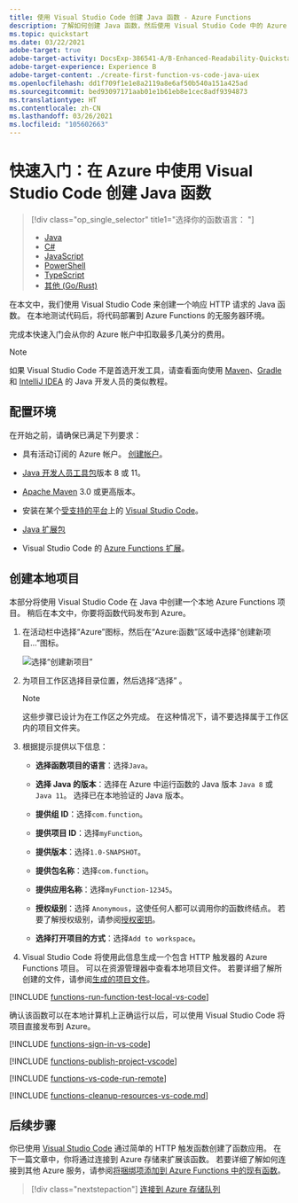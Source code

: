 ```yaml
---
title: 使用 Visual Studio Code 创建 Java 函数 - Azure Functions
description: 了解如何创建 Java 函数，然后使用 Visual Studio Code 中的 Azure Functions 扩展将本地项目发布到 Azure Functions 中托管的无服务器实例。
ms.topic: quickstart
ms.date: 03/22/2021
adobe-target: true
adobe-target-activity: DocsExp-386541-A/B-Enhanced-Readability-Quickstarts-2.19.2021
adobe-target-experience: Experience B
adobe-target-content: ./create-first-function-vs-code-java-uiex
ms.openlocfilehash: dd1f709f1e1e8a2119a8e6af50b540a151a425ad
ms.sourcegitcommit: bed93097171aab01e1b61eb8e1cec8adf9394873
ms.translationtype: HT
ms.contentlocale: zh-CN
ms.lasthandoff: 03/26/2021
ms.locfileid: "105602663"
---
```

# <a name="quickstart-create-a-java-function-in-azure-using-visual-studio-code"></a>快速入门：在 Azure 中使用 Visual Studio Code 创建 Java 函数

> [!div class="op_single_selector" title1="选择你的函数语言： "]
> - [Java](create-first-function-vs-code-java.md)
> - [C#](create-first-function-vs-code-csharp.md)
> - [JavaScript](create-first-function-vs-code-node.md)
> - [PowerShell](create-first-function-vs-code-powershell.md)
> - [TypeScript](create-first-function-vs-code-typescript.md)
> - [其他 (Go/Rust)](create-first-function-vs-code-other.md)

在本文中，我们使用 Visual Studio Code 来创建一个响应 HTTP 请求的 Java 函数。 在本地测试代码后，将代码部署到 Azure Functions 的无服务器环境。

完成本快速入门会从你的 Azure 帐户中扣取最多几美分的费用。

> [!NOTE]
> 如果 Visual Studio Code 不是首选开发工具，请查看面向使用 [Maven](create-first-function-cli-java.md)、[Gradle](./functions-create-first-java-gradle.md) 和 [IntelliJ IDEA](https://docs.microsoft.com/azure/developer/java/toolkit-for-intellij/quickstart-functions) 的 Java 开发人员的类似教程。

## <a name="configure-your-environment"></a>配置环境

在开始之前，请确保已满足下列要求：

+ 具有活动订阅的 Azure 帐户。 [创建帐户](https://www.microsoft.com/china/azure/index.html?fromtype=cn)。

+ [Java 开发人员工具包](https://docs.microsoft.com/azure/developer/java/fundamentals/java-jdk-long-term-support)版本 8 或 11。

+ [Apache Maven](https://maven.apache.org) 3.0 或更高版本。

+ 安装在某个[受支持的平台](https://code.visualstudio.com/docs/supporting/requirements#_platforms)上的 [Visual Studio Code](https://code.visualstudio.com/)。

+ [Java 扩展包](https://marketplace.visualstudio.com/items?itemName=vscjava.vscode-java-pack)  

+ Visual Studio Code 的 [Azure Functions 扩展](https://marketplace.visualstudio.com/items?itemName=ms-azuretools.vscode-azurefunctions)。 

## <a name="create-your-local-project"></a><a name="create-an-azure-functions-project"></a>创建本地项目

本部分将使用 Visual Studio Code 在 Java 中创建一个本地 Azure Functions 项目。 稍后在本文中，你要将函数代码发布到 Azure。 

1. 在活动栏中选择“Azure”图标，然后在“Azure:函数”区域中选择“创建新项目...”图标。

    ![选择“创建新项目”](./media/functions-create-first-function-vs-code/create-new-project.png)

1. 为项目工作区选择目录位置，然后选择“选择”  。

    > [!NOTE]
    > 这些步骤已设计为在工作区之外完成。 在这种情况下，请不要选择属于工作区内的项目文件夹。

1. 根据提示提供以下信息：

    + **选择函数项目的语言**：选择`Java`。

    + **选择 Java 的版本**：选择在 Azure 中运行函数的 Java 版本 `Java 8` 或 `Java 11`。 选择已在本地验证的 Java 版本。

    + **提供组 ID**：选择`com.function`。

    + **提供项目 ID**：选择`myFunction`。

    + **提供版本**：选择`1.0-SNAPSHOT`。

    + **提供包名称**：选择`com.function`。

    + **提供应用名称**：选择`myFunction-12345`。

    + **授权级别**：选择 `Anonymous`，这使任何人都可以调用你的函数终结点。 若要了解授权级别，请参阅[授权密钥](functions-bindings-http-webhook-trigger.md#authorization-keys)。

    + **选择打开项目的方式**：选择`Add to workspace`。

1. Visual Studio Code 将使用此信息生成一个包含 HTTP 触发器的 Azure Functions 项目。 可以在资源管理器中查看本地项目文件。 若要详细了解所创建的文件，请参阅[生成的项目文件](functions-develop-vs-code.md#generated-project-files)。 

[!INCLUDE [functions-run-function-test-local-vs-code](../../includes/functions-run-function-test-local-vs-code.md)]

确认该函数可以在本地计算机上正确运行以后，可以使用 Visual Studio Code 将项目直接发布到 Azure。

[!INCLUDE [functions-sign-in-vs-code](../../includes/functions-sign-in-vs-code.md)]

[!INCLUDE [functions-publish-project-vscode](../../includes/functions-publish-project-vscode.md)]

[!INCLUDE [functions-vs-code-run-remote](../../includes/functions-vs-code-run-remote.md)]

[!INCLUDE [functions-cleanup-resources-vs-code.md](../../includes/functions-cleanup-resources-vs-code.md)]

## <a name="next-steps"></a>后续步骤

你已使用 [Visual Studio Code](functions-develop-vs-code.md?tabs=java) 通过简单的 HTTP 触发函数创建了函数应用。 在下一篇文章中，你将通过连接到 Azure 存储来扩展该函数。 若要详细了解如何连接到其他 Azure 服务，请参阅[将捆绑项添加到 Azure Functions 中的现有函数](add-bindings-existing-function.md?tabs=java)。 

> [!div class="nextstepaction"]
> [连接到 Azure 存储队列](functions-add-output-binding-storage-queue-vs-code.md?pivots=programming-language-java)

[Azure Functions Core Tools]: functions-run-local.md
[Azure Functions extension for Visual Studio Code]: https://marketplace.visualstudio.com/items?itemName=ms-azuretools.vscode-azurefunctions
